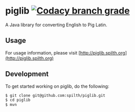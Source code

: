 # piglib [![Codacy branch grade](https://img.shields.io/codacy/grade/938a5a7ffa664db3b5054ab2144b91d9/master.svg?style=flat-square)](https://www.codacy.com/app/spilth/piglib/dashboard)

A Java library for converting English to Pig Latin.

## Usage

For usage information, please visit [http://piglib.spilth.org](http://piglib.spilth.org)

## Development

To get started working on piglib, do the following:

```bash
$ git clone git@github.com:spilth/piglib.git
$ cd piglib
$ mvn
```
